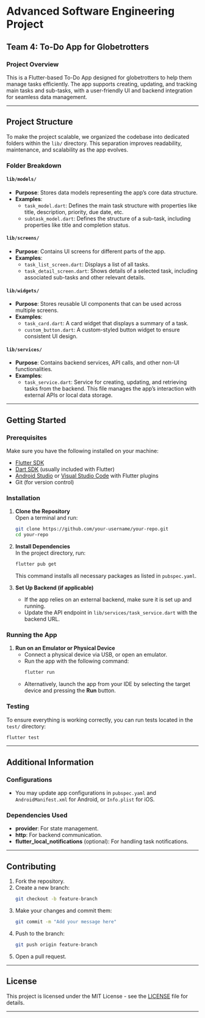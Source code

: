 
# Advanced Software Engineering Project  
## Team 4: To-Do App for Globetrotters

### Project Overview

This is a Flutter-based To-Do App designed for globetrotters to help them manage tasks efficiently. The app supports creating, updating, and tracking main tasks and sub-tasks, with a user-friendly UI and backend integration for seamless data management.

---

## Project Structure

To make the project scalable, we organized the codebase into dedicated folders within the `lib/` directory. This separation improves readability, maintenance, and scalability as the app evolves.

### Folder Breakdown

#### `lib/models/`
- **Purpose**: Stores data models representing the app’s core data structure.
- **Examples**:
  - `task_model.dart`: Defines the main task structure with properties like title, description, priority, due date, etc.
  - `subtask_model.dart`: Defines the structure of a sub-task, including properties like title and completion status.

#### `lib/screens/`
- **Purpose**: Contains UI screens for different parts of the app.
- **Examples**:
  - `task_list_screen.dart`: Displays a list of all tasks.
  - `task_detail_screen.dart`: Shows details of a selected task, including associated sub-tasks and other relevant details.

#### `lib/widgets/`
- **Purpose**: Stores reusable UI components that can be used across multiple screens.
- **Examples**:
  - `task_card.dart`: A card widget that displays a summary of a task.
  - `custom_button.dart`: A custom-styled button widget to ensure consistent UI design.

#### `lib/services/`
- **Purpose**: Contains backend services, API calls, and other non-UI functionalities.
- **Examples**:
  - `task_service.dart`: Service for creating, updating, and retrieving tasks from the backend. This file manages the app’s interaction with external APIs or local data storage.

---

## Getting Started

### Prerequisites

Make sure you have the following installed on your machine:
- [Flutter SDK](https://flutter.dev/docs/get-started/install)
- [Dart SDK](https://dart.dev/get-dart) (usually included with Flutter)
- [Android Studio](https://developer.android.com/studio) or [Visual Studio Code](https://code.visualstudio.com/) with Flutter plugins
- Git (for version control)

### Installation

1. **Clone the Repository**  
   Open a terminal and run:
   ```bash
   git clone https://github.com/your-username/your-repo.git
   cd your-repo
   ```

2. **Install Dependencies**  
   In the project directory, run:
   ```bash
   flutter pub get
   ```
   This command installs all necessary packages as listed in `pubspec.yaml`.

3. **Set Up Backend (if applicable)**  
   - If the app relies on an external backend, make sure it is set up and running.
   - Update the API endpoint in `lib/services/task_service.dart` with the backend URL.

### Running the App

1. **Run on an Emulator or Physical Device**
   - Connect a physical device via USB, or open an emulator.
   - Run the app with the following command:
     ```bash
     flutter run
     ```
   - Alternatively, launch the app from your IDE by selecting the target device and pressing the **Run** button.

### Testing

To ensure everything is working correctly, you can run tests located in the `test/` directory:
```bash
flutter test
```

---

## Additional Information

### Configurations
- You may update app configurations in `pubspec.yaml` and `AndroidManifest.xml` for Android, or `Info.plist` for iOS.

### Dependencies Used
- **provider**: For state management.
- **http**: For backend communication.
- **flutter_local_notifications** (optional): For handling task notifications.

---

## Contributing

1. Fork the repository.
2. Create a new branch:
   ```bash
   git checkout -b feature-branch
   ```
3. Make your changes and commit them:
   ```bash
   git commit -m "Add your message here"
   ```
4. Push to the branch:
   ```bash
   git push origin feature-branch
   ```
5. Open a pull request.

---

## License

This project is licensed under the MIT License - see the [LICENSE](LICENSE) file for details.

---
